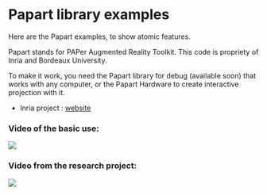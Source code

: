 # Papart library examples


Here are the Papart examples, to show atomic features.

Papart stands for PAPer Augmented Reality Toolkit.
This code is propriety of Inria and Bordeaux University.

To make it work, you need the Papart library for debug (available soon)
that works with any computer, or the Papart Hardware to create interactive
projection with it.

* Inria project : [website](https://project.inria.fr/papart/fr/)


### Video of the basic use:

[![](https://github.com/potioc/Papart-examples/blob/master/screenshot.png?raw=true)](https://youtu.be/erDO_hZ3TLQ)

### Video from the research project:

[![](https://github.com/potioc/Papart-examples/blob/master/screenshot2.png?raw=true)](https://youtu.be/ZBndzLAM5I8)
